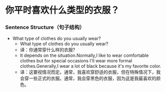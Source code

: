 # 你平时喜欢什么类型的衣服？

### Sentence Structure（句子结构）

- What type of clothes do you usually wear?
  - What type of clothes do you usually wear?
  - 译：你通常穿什么样的衣服?
  - It depends on the situation.Normally,I like to wear comfortable clothes but for special occasions I'll wear more formal clothes.Generally,I wear a lot of black because it's my favorite color.
  - 译：这要视情况而定。通常，我喜欢穿舒适的衣服，但在特殊情况下，我会穿一些正式的衣服。通常，我会穿黑色的衣服，因为这是我最喜欢的颜色。
